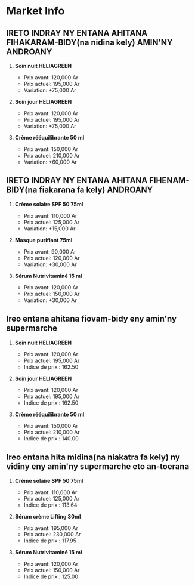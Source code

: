 # Market Info

## IRETO INDRAY NY ENTANA AHITANA FIHAKARAM-BIDY(na nidina kely) AMIN'NY ANDROANY

1. **Soin nuit HELIAGREEN**
   - Prix avant: 120,000 Ar
   - Prix actuel: 195,000 Ar
   - Variation: +75,000 Ar

2. **Soin jour HELIAGREEN**
   - Prix avant: 120,000 Ar
   - Prix actuel: 195,000 Ar
   - Variation: +75,000 Ar

3. **Crème rééquilibrante 50 ml**
   - Prix avant: 150,000 Ar
   - Prix actuel: 210,000 Ar
   - Variation: +60,000 Ar

## IRETO INDRAY NY ENTANA AHITANA FIHENAM-BIDY(na fiakarana fa kely) ANDROANY

1. **Crème solaire SPF 50 75ml**
   - Prix avant: 110,000 Ar
   - Prix actuel: 125,000 Ar
   - Variation: +15,000 Ar

2. **Masque purifiant 75ml**
   - Prix avant: 90,000 Ar
   - Prix actuel: 120,000 Ar
   - Variation: +30,000 Ar

3. **Sérum Nutrivitaminé 15 ml**
   - Prix avant: 120,000 Ar
   - Prix actuel: 150,000 Ar
   - Variation: +30,000 Ar

## Ireo entana ahitana fiovam-bidy eny amin'ny supermarche

1. **Soin nuit HELIAGREEN**
   - Prix avant: 120,000 Ar
   - Prix actuel: 195,000 Ar
   - Indice de prix : 162.50

2. **Soin jour HELIAGREEN**
   - Prix avant: 120,000 Ar
   - Prix actuel: 195,000 Ar
   - Indice de prix : 162.50

3. **Crème rééquilibrante 50 ml**
   - Prix avant: 150,000 Ar
   - Prix actuel: 210,000 Ar
   - Indice de prix : 140.00

## Ireo entana hita midina(na niakatra fa kely) ny vidiny eny amin'ny supermarche eto an-toerana

1. **Crème solaire SPF 50 75ml**
   - Prix avant: 110,000 Ar
   - Prix actuel: 125,000 Ar
   - Indice de prix : 113.64

2. **Sérum crème Lifting 30ml**
   - Prix avant: 195,000 Ar
   - Prix actuel: 230,000 Ar
   - Indice de prix : 117.95

3. **Sérum Nutrivitaminé 15 ml**
   - Prix avant: 120,000 Ar
   - Prix actuel: 150,000 Ar
   - Indice de prix : 125.00

